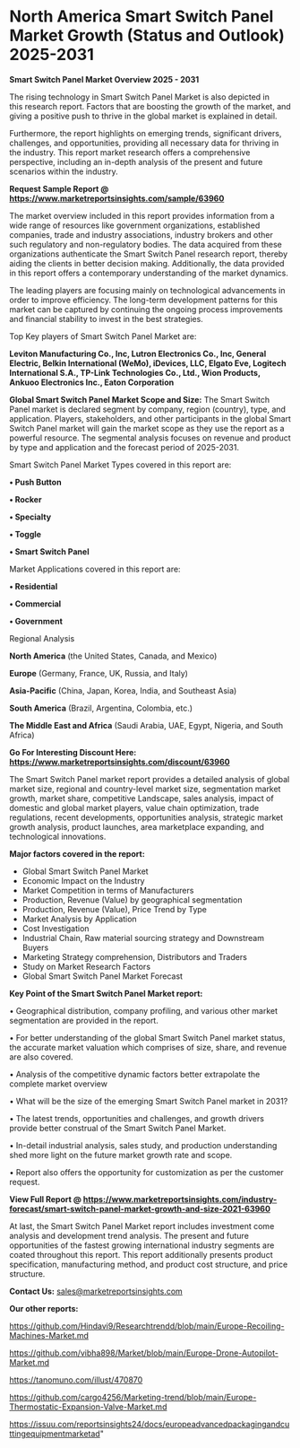 # North America Smart Switch Panel Market Growth (Status and Outlook) 2025-2031

<Strong> Smart Switch Panel Market Overview 2025 - 2031</strong>

The rising technology in Smart Switch Panel Market is also depicted in this research report. Factors that are boosting the growth of the market, and giving a positive push to thrive in the global market is explained in detail.

Furthermore, the report highlights on emerging trends, significant drivers, challenges, and opportunities, providing all necessary data for thriving in the industry. This report market research offers a comprehensive perspective, including an in-depth analysis of the present and future scenarios within the industry.

<strong>Request Sample Report @ <a href=https://www.marketreportsinsights.com/sample/63960>https://www.marketreportsinsights.com/sample/63960</a></strong>

The market overview included in this report provides information from a wide range of resources like government organizations, established companies, trade and industry associations, industry brokers and other such regulatory and non-regulatory bodies. The data acquired from these organizations authenticate the Smart Switch Panel research report, thereby aiding the clients in better decision making. Additionally, the data provided in this report offers a contemporary understanding of the market dynamics.

The leading players are focusing mainly on technological advancements in order to improve efficiency. The long-term development patterns for this market can be captured by continuing the ongoing process improvements and financial stability to invest in the best strategies.

Top Key players of Smart Switch Panel Market are:

<strong>Leviton Manufacturing Co., Inc, Lutron Electronics Co., Inc, General Electric, Belkin International (WeMo), iDevices, LLC, Elgato Eve, Logitech International S.A., TP-Link Technologies Co., Ltd., Wion Products, Ankuoo Electronics Inc., Eaton Corporation</strong>

<strong><b>Global Smart Switch Panel Market Scope and Size:</b></strong>
The Smart Switch Panel market is declared segment by company, region (country), type, and application. Players, stakeholders, and other participants in the global Smart Switch Panel market will gain the market scope as they use the report as a powerful resource. The segmental analysis focuses on revenue and product by type and application and the forecast period of 2025-2031.

Smart Switch Panel Market Types covered in this report are:

<strong>• Push Button

• Rocker

• Specialty

• Toggle

• Smart Switch Panel</strong>

Market Applications covered in this report are:

<strong>• Residential

• Commercial

• Government</strong> 

Regional Analysis

<strong>North America</strong> (the United States, Canada, and Mexico)

<strong>Europe</strong> (Germany, France, UK, Russia, and Italy)

<strong>Asia-Pacific</strong> (China, Japan, Korea, India, and Southeast Asia)

<strong>South America</strong> (Brazil, Argentina, Colombia, etc.)

<strong>The Middle East and Africa</strong> (Saudi Arabia, UAE, Egypt, Nigeria, and South Africa)

<strong>Go For Interesting Discount Here: <a href=https://www.marketreportsinsights.com/discount/63960>https://www.marketreportsinsights.com/discount/63960</a></strong>

The Smart Switch Panel market report provides a detailed analysis of global market size, regional and country-level market size, segmentation market growth, market share, competitive Landscape, sales analysis, impact of domestic and global market players, value chain optimization, trade regulations, recent developments, opportunities analysis, strategic market growth analysis, product launches, area marketplace expanding, and technological innovations.

<strong><b>Major factors covered in the report:</b></strong>
<ul>
  <li>Global Smart Switch Panel Market </li>
  <li>Economic Impact on the Industry</li>
  <li>Market Competition in terms of Manufacturers</li>
  <li>Production, Revenue (Value) by geographical segmentation</li>
  <li>Production, Revenue (Value), Price Trend by Type</li>
  <li>Market Analysis by Application</li>
  <li>Cost Investigation</li>
  <li>Industrial Chain, Raw material sourcing strategy and Downstream Buyers</li>
  <li>Marketing Strategy comprehension, Distributors and Traders</li>
  <li>Study on Market Research Factors</li>
  <li>Global Smart Switch Panel Market Forecast</li>
</ul>

<strong><b>Key Point of the Smart Switch Panel Market report:</b></strong>

• Geographical distribution, company profiling, and various other market segmentation are provided in the report.

• For better understanding of the global Smart Switch Panel market status, the accurate market valuation which comprises of size, share, and revenue are also covered.

• Analysis of the competitive dynamic factors better extrapolate the complete market overview

• What will be the size of the emerging Smart Switch Panel market in 2031?

• The latest trends, opportunities and challenges, and growth drivers provide better construal of the Smart Switch Panel Market.

• In-detail industrial analysis, sales study, and production understanding shed more light on the future market growth rate and scope.

• Report also offers the opportunity for customization as per the customer request.

<strong><b>View Full Report @ <a href=https://www.marketreportsinsights.com/industry-forecast/smart-switch-panel-market-growth-and-size-2021-63960>https://www.marketreportsinsights.com/industry-forecast/smart-switch-panel-market-growth-and-size-2021-63960</a></b></strong>


At last, the Smart Switch Panel Market report includes investment come analysis and development trend analysis. The present and future opportunities of the fastest growing international industry segments are coated throughout this report. This report additionally presents product specification, manufacturing method, and product cost structure, and price structure.

<strong>Contact Us:</strong>
sales@marketreportsinsights.com

<strong>Our other reports:</strong>

<a href=https://github.com/Hindavi9/Researchtrendd/blob/main/Europe-Recoiling-Machines-Market.md>https://github.com/Hindavi9/Researchtrendd/blob/main/Europe-Recoiling-Machines-Market.md</a>

<a href=https://github.com/vibha898/Market/blob/main/Europe-Drone-Autopilot-Market.md>https://github.com/vibha898/Market/blob/main/Europe-Drone-Autopilot-Market.md</a>

<a href=https://tanomuno.com/illust/470870>https://tanomuno.com/illust/470870</a>

<a href=https://github.com/cargo4256/Marketing-trend/blob/main/Europe-Thermostatic-Expansion-Valve-Market.md>https://github.com/cargo4256/Marketing-trend/blob/main/Europe-Thermostatic-Expansion-Valve-Market.md</a>

<a href=https://issuu.com/reportsinsights24/docs/europeadvancedpackagingandcuttingequipmentmarketad>https://issuu.com/reportsinsights24/docs/europeadvancedpackagingandcuttingequipmentmarketad</a>"
